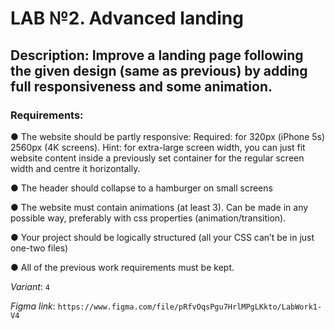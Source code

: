 <h1>LAB №2. Advanced landing</h1>

<h2>Description: Improve a landing page following the given design (same as previous) by adding full responsiveness and some animation.</h2>
<h3>Requirements:</h3>

●	The website should be partly responsive: 
Required: for 320px (iPhone 5s)  2560px (4K screens). 
Hint: for extra-large screen width, you can just fit website content inside a previously set container for the regular screen width and centre it horizontally.

●	The header should collapse to a hamburger on small screens

●	The website must contain animations (at least 3). Can be made in any possible way, preferably with css properties (animation/transition).

●	Your project should be logically structured (all your CSS can’t be in just one-two files)

●	All of the previous work requirements must be kept.


_Variant_: `4`
  
_Figma link_: `https://www.figma.com/file/pRfvOqsPgu7HrlMPgLKkto/LabWork1-V4`

